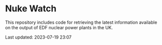 # Nuke Watch

This repository includes code for retrieving the latest information available on the output of EDF nuclear power plants in the UK.

Last updated: 2023-07-19 23:07